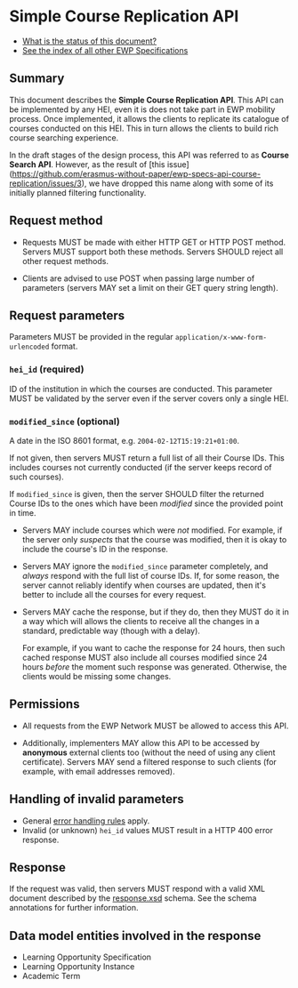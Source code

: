 Simple Course Replication API
=============================

* [What is the status of this document?][statuses]
* [See the index of all other EWP Specifications][develhub]


Summary
-------

This document describes the **Simple Course Replication API**. This API can be
implemented by any HEI, even it is does not take part in EWP mobility process.
Once implemented, it allows the clients to replicate its catalogue of courses
conducted on this HEI. This in turn allows the clients to build rich course
searching experience.

In the draft stages of the design process, this API was referred to as **Course
Search API**. However, as the result of [this issue]
(https://github.com/erasmus-without-paper/ewp-specs-api-course-replication/issues/3),
we have dropped this name along with some of its initially planned filtering
functionality.


Request method
--------------

 * Requests MUST be made with either HTTP GET or HTTP POST method. Servers MUST
   support both these methods. Servers SHOULD reject all other request methods.

 * Clients are advised to use POST when passing large number of parameters
   (servers MAY set a limit on their GET query string length).


Request parameters
------------------

Parameters MUST be provided in the regular `application/x-www-form-urlencoded`
format.


### `hei_id` (required)

ID of the institution in which the courses are conducted. This parameter MUST
be validated by the server even if the server covers only a single HEI.


### `modified_since` (optional)

A date in the ISO 8601 format, e.g. `2004-02-12T15:19:21+01:00`.

If not given, then servers MUST return a full list of all their Course IDs.
This includes courses not currently conducted (if the server keeps record of
such courses).

If `modified_since` is given, then the server SHOULD filter the returned Course
IDs to the ones which have been *modified* since the provided point in time.

 * Servers MAY include courses which were *not* modified. For example, if the
   server only *suspects* that the course was modified, then it is okay to
   include the course's ID in the response.

 * Servers MAY ignore the `modified_since` parameter completely, and *always*
   respond with the full list of course IDs. If, for some reason, the server
   cannot reliably identify when courses are updated, then it's better to
   include all the courses for every request.

 * Servers MAY cache the response, but if they do, then they MUST do it in a
   way which will allows the clients to receive all the changes in a standard,
   predictable way (though with a delay).

   For example, if you want to cache the response for 24 hours, then such
   cached response MUST also include all courses modified since 24 hours
   *before* the moment such response was generated. Otherwise, the clients
   would be missing some changes.


Permissions
-----------

 * All requests from the EWP Network MUST be allowed to access this API.

 * Additionally, implementers MAY allow this API to be accessed by
   **anonymous** external clients too (without the need of using any client
   certificate). Servers MAY send a filtered response to such clients (for
   example, with email addresses removed).


Handling of invalid parameters
------------------------------

 * General [error handling rules][error-handling] apply.
 * Invalid (or unknown) `hei_id` values MUST result in a HTTP 400 error
   response.


Response
--------

If the request was valid, then servers MUST respond with a valid XML document
described by the [response.xsd](response.xsd) schema. See the schema
annotations for further information.


Data model entities involved in the response
--------------------------------------------

 * Learning Opportunity Specification
 * Learning Opportunity Instance
 * Academic Term


[develhub]: http://developers.erasmuswithoutpaper.eu/
[statuses]: https://github.com/erasmus-without-paper/ewp-specs-management#statuses
[registry-spec]: https://github.com/erasmus-without-paper/ewp-specs-api-registry
[discovery-api]: https://github.com/erasmus-without-paper/ewp-specs-api-discovery
[echo]: https://github.com/erasmus-without-paper/ewp-specs-api-echo
[error-handling]: https://github.com/erasmus-without-paper/ewp-specs-architecture#error-handling
[institutions-api]: https://github.com/erasmus-without-paper/ewp-specs-api-institutions
